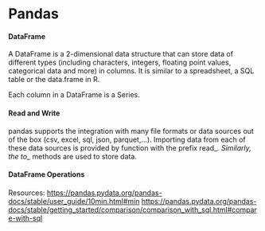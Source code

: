# Pandas


#### DataFrame
A DataFrame is a 2-dimensional data structure that can store data of different types (including characters, integers, floating point values, categorical data and more) in columns. It is similar to a spreadsheet, a SQL table or the data.frame in R.

Each column in a DataFrame is a Series.

#### Read and Write
pandas supports the integration with many file formats or data sources out of the box (csv, excel, sql, json, parquet,…). Importing data from each of these data sources is provided by function with the prefix read_*. Similarly, the to_* methods are used to store data.

#### DataFrame Operations

#### 




Resources:
https://pandas.pydata.org/pandas-docs/stable/user_guide/10min.html#min
https://pandas.pydata.org/pandas-docs/stable/getting_started/comparison/comparison_with_sql.html#compare-with-sql
